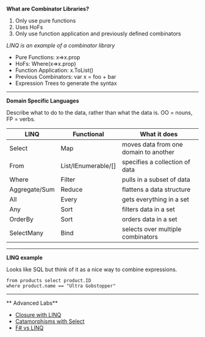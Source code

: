 **What are Combinator Libraries?**

1. Only use pure functions
2. Uses HoFs
3. Only use function application and previously defined combinators


_LINQ is an example of a combinator library_

* Pure Functions:  x=>x.prop
* HoFs:  Where(x=>x.prop)
* Function Application:  x.ToList()
* Previous Combinators: var x = foo + bar
* Expression Trees to generate the syntax


---

**Domain Specific Languages**

Describe what to do to the data, rather than what the data is.  OO = nouns, FP = verbs.


LINQ | Functional | What it does
---------|----------|---------
 Select | Map | moves data from one domain to another
From | List/IEnumerable/[] | specifies a collection of data
 Where | Filter | pulls in a subset of data
 Aggregate/Sum | Reduce | flattens a data structure
 All | Every | gets everything in a set
 Any | Sort | filters data in a set
 OrderBy | Sort | orders data in a set
 SelectMany | Bind | selects over multiple combinators

 ---

**LINQ example**

Looks like SQL but think of it as a nice way to combine expressions.

```
from products select product.ID 
where product.name == "Ultra Gobstopper"

```

---
** Advanced Labs**

* [Closure with LINQ](./Closure.md)
* [Catamorphisms with Select](./Catamorphism.md)
* [F# vs LINQ](./FSharp.md)

